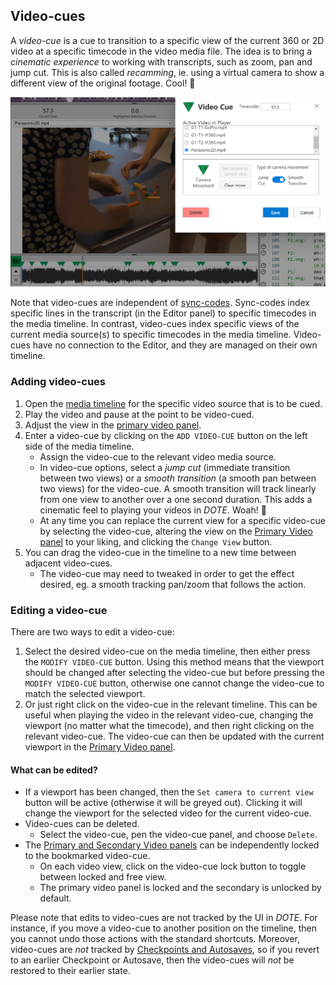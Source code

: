 ## Video-cues

A _video-cue_ is a cue to transition to a specific view of the current 360 or 2D video at a specific timecode in the video media file.
The idea is to bring a _cinematic experience_ to working with transcripts, such as zoom, pan and jump cut.
This is also called _recamming_, ie. using a virtual camera to show a different view of the original footage.
Cool! 🍦

[![Video-cues](images/cues/video-cue-edit.png)](images/cues/video-cue-edit.png)

Note that video-cues are independent of [sync-codes](sync-code.md).
Sync-codes index specific lines in the transcript (in the Editor panel) to specific timecodes in the media timeline.
In contrast, video-cues index specific views of the current media source(s) to specific timecodes in the media timeline.
Video-cues have no connection to the Editor, and they are managed on their own timeline.

### Adding video-cues

1. Open the [media timeline](media.md#media) for the specific video source that is to be cued.
1. Play the video and pause at the point to be video-cued.
1. Adjust the view in the [primary video panel](video.md).
1. Enter a video-cue by clicking on the `ADD VIDEO-CUE` button on the left side of the media timeline.
    - Assign the video-cue to the relevant video media source.
    - In video-cue options, select a _jump cut_ (immediate transition between two views) or a _smooth transition_ (a smooth pan between two views) for the video-cue.
    A smooth transition will track linearly from one view to another over a one second duration.
    This adds a cinematic feel to playing your videos in _DOTE_. Woah! 🎦
    - At any time you can replace the current view for a specific video-cue by selecting the video-cue, altering the view on the [Primary Video panel](video.md) to your liking, and clicking the `Change View` button.
1. You can drag the video-cue in the timeline to a new time between adjacent video-cues.
    - The video-cue may need to tweaked in order to get the effect desired, eg. a smooth tracking pan/zoom that follows the action.

### Editing a video-cue

There are two ways to edit a video-cue:

1. Select the desired video-cue on the media timeline, then either press the `MODIFY VIDEO-CUE` button.
Using this method means that the viewport should be changed after selecting the video-cue but before pressing the `MODIFY VIDEO-CUE` button, otherwise one cannot change the video-cue to match the selected viewport.
1. Or just right click on the video-cue in the relevant timeline.
This can be useful when playing the video in the relevant video-cue, changing the viewport (no matter what the timecode), and then right clicking on the relevant video-cue.
The video-cue can then be updated with the current viewport in the [Primary Video panel](video.md).

#### What can be edited?

- If a viewport has been changed, then the `Set camera to current view` button will be active (otherwise it will be greyed out).
Clicking it will change the viewport for the selected video for the current video-cue.
- Video-cues can be deleted.
    - Select the video-cue, pen the video-cue panel, and choose `Delete`.
- The [Primary and Secondary Video panels](video.md) can be independently locked to the bookmarked video-cue.
    - On each video view, click on the video-cue lock button to toggle between locked and free view.
    - The primary video panel is locked and the secondary is unlocked by default.

Please note that edits to video-cues are not tracked by the UI in _DOTE_.
For instance, if you move a video-cue to another position on the timeline, then you cannot undo those actions with the standard shortcuts.
Moreover, video-cues are _not_ tracked by [Checkpoints and Autosaves](versioncontrol.md), so if you revert to an earlier Checkpoint or Autosave, then the video-cues will _not_ be restored to their earlier state.
